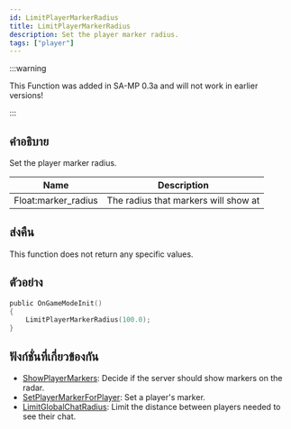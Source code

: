 ```yaml
---
id: LimitPlayerMarkerRadius
title: LimitPlayerMarkerRadius
description: Set the player marker radius.
tags: ["player"]
---
```


:::warning

This Function was added in SA-MP 0.3a and will not work in earlier versions!

:::

## คำอธิบาย

Set the player marker radius.

| Name                | Description                          |
| ------------------- | ------------------------------------ |
| Float:marker_radius | The radius that markers will show at |

## ส่งคืน

This function does not return any specific values.

## ตัวอย่าง

```c
public OnGameModeInit()
{
    LimitPlayerMarkerRadius(100.0);
}
```

## ฟังก์ชั่นที่เกี่ยวข้องกัน

- [ShowPlayerMarkers](../functions/ShowPlayerMarkers.md): Decide if the server should show markers on the radar.
- [SetPlayerMarkerForPlayer](../functions/SetPlayerMarkerForPlayer.md): Set a player's marker.
- [LimitGlobalChatRadius](../functions/LimitGlobalChatRadius.md): Limit the distance between players needed to see their chat.
